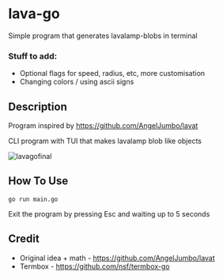 # lava-go
Simple program that generates lavalamp-blobs in terminal 


### Stuff to add:

- Optional flags for speed, radius, etc, more customisation 
- Changing colors / using ascii signs 


## Description

Program inspired by https://github.com/AngelJumbo/lavat 

CLI program with TUI that makes lavalamp blob like objects 

![lavagofinal](https://user-images.githubusercontent.com/25641834/205149258-3bebe79a-1bfe-494f-9794-4511dd4557cd.gif)



## How To Use
```
go run main.go 
```

Exit the program by pressing Esc and waiting up to 5 seconds 


## Credit

- Original idea + math - https://github.com/AngelJumbo/lavat  
- Termbox - https://github.com/nsf/termbox-go 



